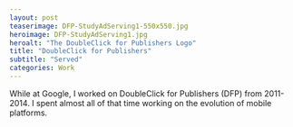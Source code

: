 ```yaml
---
layout: post
teaserimage: DFP-StudyAdServing1-550x550.jpg
heroimage: DFP-StudyAdServing1.jpg
heroalt: "The DoubleClick for Publishers Logo"
title: "DoubleClick for Publishers"
subtitle: "Served"
categories: Work
---
```

While at Google, I worked on DoubleClick for Publishers (DFP) from 2011-2014. I spent almost all of that time working on the evolution of mobile platforms.
